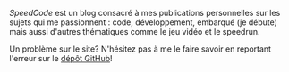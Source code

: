 _SpeedCode_ est un blog consacré à mes publications personnelles sur les sujets qui me passionnent : code, développement, embarqué (je débute) mais aussi d'autres thématiques comme le jeu vidéo et le speedrun.

Un problème sur le site? N'hésitez pas à me le faire savoir en reportant l'erreur sur le [ dépôt GitHub](https://github.com/fuhrmannb/fuhrmannb-website)!